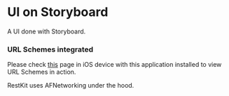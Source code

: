 UI on Storyboard
================
A UI done with Storyboard.

### URL Schemes integrated
Please check [this][4] page in iOS device with this application installed to view URL Schemes in action.

RestKit uses AFNetworking under the hood.
 






















 [1]: hztbuddy://one
 [2]: hztbuddy://two
 [3]: hztbuddy://three
 [4]: https://saumya-pivotaldesign.github.io/